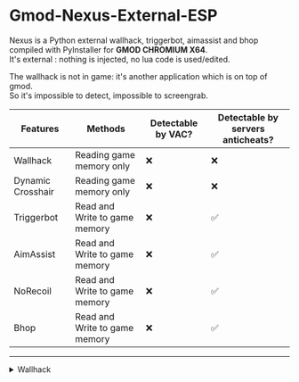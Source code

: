 # Gmod-Nexus-External-ESP  
Nexus is a Python external wallhack, triggerbot, aimassist and bhop compiled with PyInstaller for **GMOD CHROMIUM X64**.  
It's external : nothing is injected, no lua code is used/edited.  
  
The wallhack is not in game: it's another application which is on top of gmod.  
So it's impossible to detect, impossible to screengrab.  

|Features|Methods|Detectable by VAC?|Detectable by servers anticheats?
|-|-|-|-|
Wallhack|Reading game memory only|❌|❌
Dynamic Crosshair|Reading game memory only|❌|❌
Triggerbot|Read and Write to game memory|❌|✅
AimAssist|Read and Write to game memory|❌|✅
NoRecoil|Read and Write to game memory|❌|✅
Bhop|Read and Write to game memory|❌|✅
---
  
<details>
<summary>Wallhack</summary>
https://www.youtube.com/watch?v=-FNxdR3HOYo
</details>
